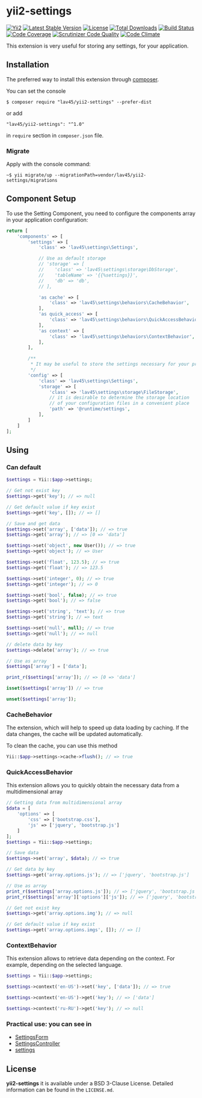 yii2-settings
===================

[![Yii2](https://img.shields.io/badge/Powered_by-Yii_Framework-green.svg?style=flat)](http://www.yiiframework.com/)
[![Latest Stable Version](https://poser.pugx.org/lav45/yii2-settings/v/stable)](https://packagist.org/packages/lav45/yii2-settings)
[![License](https://poser.pugx.org/lav45/yii2-settings/license)](https://packagist.org/packages/lav45/yii2-settings)
[![Total Downloads](https://poser.pugx.org/lav45/yii2-settings/downloads)](https://packagist.org/packages/lav45/yii2-settings)
[![Build Status](https://travis-ci.org/LAV45/yii2-settings.svg?branch=master)](https://travis-ci.org/LAV45/yii2-settings)
[![Code Coverage](https://scrutinizer-ci.com/g/lav45/yii2-settings/badges/coverage.png?b=master)](https://scrutinizer-ci.com/g/lav45/yii2-settings/)
[![Scrutinizer Code Quality](https://scrutinizer-ci.com/g/lav45/yii2-settings/badges/quality-score.png?b=master)](https://scrutinizer-ci.com/g/lav45/yii2-settings/)
[![Code Climate](https://codeclimate.com/github/LAV45/yii2-settings/badges/gpa.svg)](https://codeclimate.com/github/LAV45/yii2-settings)

This extension is very useful for storing any settings, for your application.

## Installation

The preferred way to install this extension through [composer](http://getcomposer.org/download/).

You can set the console

```
$ composer require "lav45/yii2-settings" --prefer-dist
```

or add

```
"lav45/yii2-settings": "^1.0"
```

in ```require``` section in `composer.json` file.

### Migrate

Apply with the console command:
```
~$ yii migrate/up --migrationPath=vendor/lav45/yii2-settings/migrations
```

## Component Setup

To use the Setting Component, you need to configure the components array in your application configuration:

```php
return [
    'components' => [
        'settings' => [
            'class' => 'lav45\settings\Settings',

            // Use as default storage
            // 'storage' => [
            //    'class' => 'lav45\settings\storage\DbStorage',
            //    'tableName' => '{{%settings}}',
            //    'db' => 'db',
            // ],

            'as cache' => [
                'class' => 'lav45\settings\behaviors\CacheBehavior',
            ],
            'as quick_access' => [
                'class' => 'lav45\settings\behaviors\QuickAccessBehavior',
            ],
            'as context' => [
                'class' => 'lav45\settings\behaviors\ContextBehavior',
            ],
        ],

        /**
         * It may be useful to store the settings necessary for your project
         */
        'config' => [
            'class' => 'lav45\settings\Settings',
            'storage' => [
                'class' => 'lav45\settings\storage\FileStorage',
                // it is desirable to determine the storage location 
                // of your configuration files in a convenient place
                'path' => '@runtime/settings',
            ],
        ]
    ]
];
```

## Using

### Can default 

```php
$settings = Yii::$app->settings;

// Get not exist key
$settings->get('key'); // => null

// Get default value if key exist
$settings->get('key', []); // => []

// Save and get data
$settings->set('array', ['data']); // => true
$settings->get('array'); // => [0 => 'data']

$settings->set('object', new User()); // => true
$settings->get('object'); // => User

$settings->set('float', 123.5); // => true
$settings->get('float'); // => 123.5

$settings->set('integer', 0); // => true
$settings->get('integer'); // => 0

$settings->set('bool', false); // => true
$settings->get('bool'); // => false

$settings->set('string', 'text'); // => true
$settings->get('string'); // => text

$settings->set('null', null); // => true
$settings->get('null'); // => null

// delete data by key
$settings->delete('array'); // => true

// Use as array
$settings['array'] = ['data'];

print_r($settings['array']); // => [0 => 'data']

isset($settings['array']) // => true

unset($settings['array']);
```

### CacheBehavior

The extension, which will help to speed up data loading by caching.
If the data changes, the cache will be updated automatically.

To clean the cache, you can use this method
```php
Yii::$app->settings->cache->flush(); // => true
```

### QuickAccessBehavior

This extension allows you to quickly obtain the necessary data from a multidimensional array

```php
// Getting data from multidimensional array
$data = [
    'options' => [
        'css' => ['bootstrap.css'],
        'js' => ['jquery', 'bootstrap.js']
    ]
];
$settings = Yii::$app->settings;

// Save data
$settings->set('array', $data); // => true

// Get data by key
$settings->get('array.options.js'); // => ['jquery', 'bootstrap.js']

// Use as array
print_r($settings['array.options.js']); // => ['jquery', 'bootstrap.js']
print_r($settings['array']['options']['js']); // => ['jquery', 'bootstrap.js']

// Get not exist key
$settings->get('array.options.img'); // => null

// Get default value if key exist
$settings->get('array.options.imgs', []); // => []
```

### ContextBehavior

This extension allows to retrieve data depending on the context. For example, depending on the selected language.

```php
$settings = Yii::$app->settings;

$settings->context('en-US')->set('key', ['data']); // => true

$settings->context('en-US')->get('key'); // => ['data']

$settings->context('ru-RU')->get('key'); // => null
```

### Practical use: you can see in

* [SettingsForm](example/models/SettingsForm.php)
* [SettingsController](example/controllers/SettingsController.php)
* [settings](example/views/settings/settings.php)


## License

**yii2-settings** it is available under a BSD 3-Clause License. Detailed information can be found in the `LICENSE.md`.
